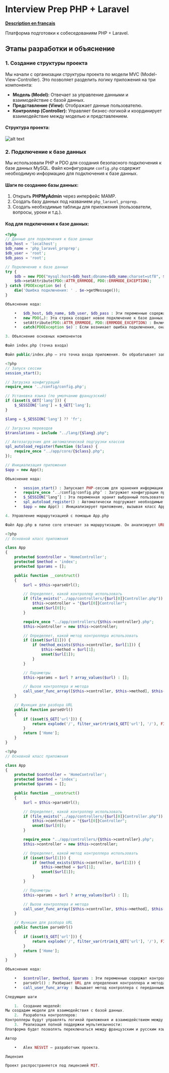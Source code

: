 # Interview Prep PHP + Laravel

**[Description en français](README.md)**

Платформа подготовки к собеседованиям PHP + Laravel.

## Этапы разработки и объяснение

### 1. Создание структуры проекта

Мы начали с организации структуры проекта по модели MVC (Model-View-Controller). Это позволяет разделить логику приложения на три компонента:

- **Модель (Model):** Отвечает за управление данными и взаимодействие с базой данных.
- **Представление (View):** Отображает данные пользователю.
- **Контроллер (Controller):** Управляет бизнес-логикой и координирует взаимодействие между моделью и представлением.

#### Структура проекта:

![alt text](<assets/images/structure.png>)

### 2. Подключение к базе данных

Мы использовали PHP и PDO для создания безопасного подключения к базе данных MySQL. Файл конфигурации `config.php` содержит необходимую информацию для подключения к базе данных.

#### Шаги по созданию базы данных:

1. Открыть **PHPMyAdmin** через интерфейс MAMP.
2. Создать базу данных под названием `php_laravel_proprep`.
3. Создать необходимые таблицы для приложения (пользователи, вопросы, уроки и т.д.).

#### Код для подключения к базе данных:

```php
<?php
// Данные для подключения к базе данных
$db_host = 'localhost';
$db_name = 'php_laravel_proprep';
$db_user = 'root';
$db_pass = 'root';

// Подключение к базе данных
try {
    $db = new PDO("mysql:host=$db_host;dbname=$db_name;charset=utf8", $db_user, $db_pass);
    $db->setAttribute(PDO::ATTR_ERRMODE, PDO::ERRMODE_EXCEPTION);
} catch (PDOException $e) {
    die('Ошибка подключения: ' . $e->getMessage());
}

Объяснение кода:

	•	$db_host, $db_name, $db_user, $db_pass : Эти переменные содержат информацию для подключения (хост, имя базы данных, пользователь и пароль).
	•	new PDO(…): Эта строка создает новое подключение к базе данных с использованием расширения PDO.
	•	setAttribute(PDO::ATTR_ERRMODE, PDO::ERRMODE_EXCEPTION) : Включаем режим ошибок с выбросом исключений.
	•	catch(PDOException $e) : Если возникает ошибка подключения, она перехватывается и выводится сообщение об ошибке.

3. Объяснение основных компонентов

Файл index.php (точка входа)

Файл public/index.php — это точка входа приложения. Он обрабатывает запросы пользователей и направляет приложение к правильному контроллеру.

<?php
// Запуск сессии
session_start();

// Загрузка конфигураций
require_once '../config/config.php';

// Установка языка (по умолчанию французский)
if (isset($_GET['lang'])) {
    $_SESSION['lang'] = $_GET['lang'];
}

$lang = $_SESSION['lang'] ?? 'fr';

// Загрузка переводов
$translations = include "../lang/{$lang}.php";

// Автозагрузчик для автоматической подгрузки классов
spl_autoload_register(function ($class) {
    require_once "../app/core/{$class}.php";
});

// Инициализация приложения
$app = new App();

Объяснение кода:

	•	session_start() : Запускает PHP-сессию для хранения информации о пользователе, такой как выбранный язык.
	•	require_once ‘../config/config.php’ : Загружает конфигурации проекта, включая подключение к базе данных.
	•	$_SESSION[‘lang’] : Эта переменная хранит выбранный пользователем язык.
	•	spl_autoload_register() : Автоматически подгружает необходимые классы для работы приложения.
	•	$app = new App() : Инициализирует приложение, вызывая класс App, который управляет маршрутизацией.

4. Управление маршрутизацией с помощью App.php

Файл App.php в папке core отвечает за маршрутизацию. Он анализирует URL и направляет пользователя к правильному контроллеру и методу.

<?php
// Основной класс приложения

class App
{
    protected $controller = 'HomeController';
    protected $method = 'index';
    protected $params = [];

    public function __construct()
    {
        $url = $this->parseUrl();

        // Определяет, какой контроллер использовать
        if (file_exists("../app/controllers/{$url[0]}Controller.php")) {
            $this->controller = "{$url[0]}Controller";
            unset($url[0]);
        }

        require_once "../app/controllers/{$this->controller}.php";
        $this->controller = new $this->controller;

        // Определяет, какой метод контроллера использовать
        if (isset($url[1])) {
            if (method_exists($this->controller, $url[1])) {
                $this->method = $url[1];
                unset($url[1]);
            }
        }

        // Параметры
        $this->params = $url ? array_values($url) : [];

        // Вызов контроллера и метода
        call_user_func_array([$this->controller, $this->method], $this->params);
    }

    // Функция для разбора URL
    public function parseUrl()
    {
        if (isset($_GET['url'])) {
            return explode('/', filter_var(rtrim($_GET['url'], '/'), FILTER_SANITIZE_URL));
        }
        return ['Home'];
    }
}

<?php
// Основной класс приложения

class App
{
    protected $controller = 'HomeController';
    protected $method = 'index';
    protected $params = [];

    public function __construct()
    {
        $url = $this->parseUrl();

        // Определяет, какой контроллер использовать
        if (file_exists("../app/controllers/{$url[0]}Controller.php")) {
            $this->controller = "{$url[0]}Controller";
            unset($url[0]);
        }

        require_once "../app/controllers/{$this->controller}.php";
        $this->controller = new $this->controller;

        // Определяет, какой метод контроллера использовать
        if (isset($url[1])) {
            if (method_exists($this->controller, $url[1])) {
                $this->method = $url[1];
                unset($url[1]);
            }
        }

        // Параметры
        $this->params = $url ? array_values($url) : [];

        // Вызов контроллера и метода
        call_user_func_array([$this->controller, $this->method], $this->params);
    }

    // Функция для разбора URL
    public function parseUrl()
    {
        if (isset($_GET['url'])) {
            return explode('/', filter_var(rtrim($_GET['url'], '/'), FILTER_SANITIZE_URL));
        }
        return ['Home'];
    }
}

Объяснение кода:

	•	$controller, $method, $params : Эти переменные содержат контроллер, метод и параметры, извлеченные из URL.
	•	parseUrl() : Разбирает URL для определения контроллера и метода, которые нужно использовать.
	•	call_user_func_array : Вызывает метод контроллера с переданными параметрами.

Следующие шаги

	1.	Создание моделей:
Мы создадим модели для взаимодействия с базой данных.
	2.	Разработка контроллеров:
Контроллеры будут управлять логикой приложения и взаимодействием между представлениями и моделями.
	3.	Реализация полной поддержки мультиязычности:
Платформа будет позволять переключаться между французским и русским языками через пользовательский интерфейс.

Автор

	•	Alex NESVIT — разработчик проекта.

Лицензия

Проект распространяется под лицензией MIT.
